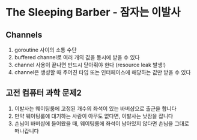 # The Sleeping Barber - 잠자는 이발사

## Channels

1. goroutine 사이의 소통 수단
2. buffered channel로 여러 개의 값을 동시에 받을 수 있다
3. channel 사용이 끝나면 반드시 닫아줘야 한다 (resource leak 발생!)
4. channel은 생성할 때 주어진 타입 또는 인터페이스에 해당하는 값만 받을 수 있다

## 고전 컴퓨터 과학 문제2

1. 이발사는 웨이팅룸에 고정된 개수의 좌석이 있는 바버샵으로 출근을 합니다
2. 만약 웨이팅룸에 대기하는 사람이 아무도 없다면, 이발사는 낮잠을 잡니다
3. 손님이 바버샵에 들어왔을 때, 웨이팅룸에 좌석이 남아있지 않다면 손님을 그대로 떠나갑니다
